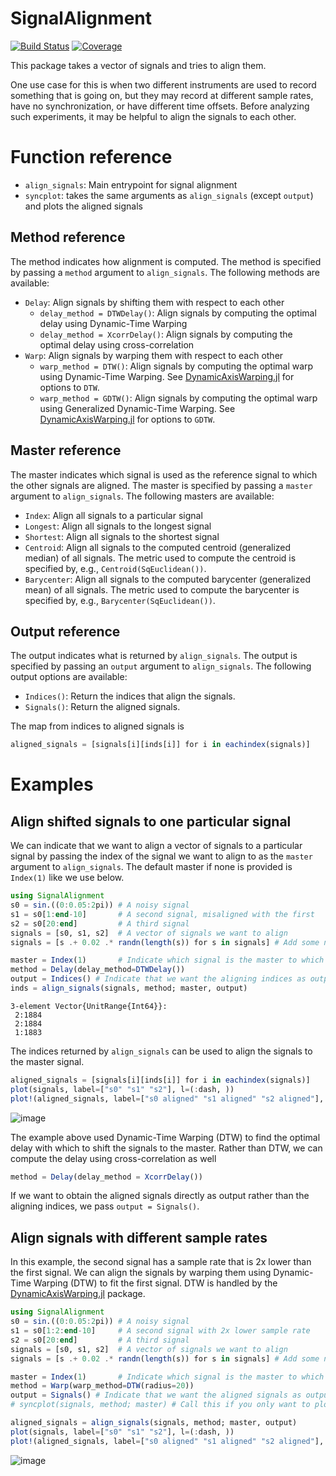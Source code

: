 # SignalAlignment

[![Build Status](https://github.com/baggepinnen/SignalAlignment.jl/workflows/CI/badge.svg)](https://github.com/baggepinnen/SignalAlignment.jl/actions)
[![Coverage](https://codecov.io/gh/baggepinnen/SignalAlignment.jl/branch/master/graph/badge.svg)](https://codecov.io/gh/baggepinnen/SignalAlignment.jl)


This package takes a vector of signals and tries to align them.

One use case for this is when two different instruments are used to record something that is going on, but they may record at different sample rates, have no synchronization, or have different time offsets. Before analyzing such experiments, it may be helpful to align the signals to each other. 

# Function reference
- `align_signals`: Main entrypoint for signal alignment
- `syncplot`: takes the same arguments as `align_signals` (except `output`) and plots the aligned signals

## Method reference
The method indicates how alignment is computed. The method is specified by passing a `method` argument to `align_signals`. The following methods are available:

- `Delay`: Align signals by shifting them with respect to each other
    - `delay_method = DTWDelay()`: Align signals by computing the optimal delay using Dynamic-Time Warping
    - `delay_method = XcorrDelay()`: Align signals by computing the optimal delay using cross-correlation
- `Warp`: Align signals by warping them with respect to each other
    - `warp_method = DTW()`: Align signals by computing the optimal warp using Dynamic-Time Warping. See [DynamicAxisWarping.jl](https://github.com/baggepinnen/DynamicAxisWarping.jl) for options to `DTW`.
    - `warp_method = GDTW()`: Align signals by computing the optimal warp using Generalized Dynamic-Time Warping. See [DynamicAxisWarping.jl](https://github.com/baggepinnen/DynamicAxisWarping.jl) for options to `GDTW`.

## Master reference
The master indicates which signal is used as the reference signal to which the other signals are aligned. The master is specified by passing a `master` argument to `align_signals`. The following masters are available:

- `Index`: Align all signals to a particular signal
- `Longest`: Align all signals to the longest signal
- `Shortest`: Align all signals to the shortest signal
- `Centroid`: Align all signals to the computed centroid (generalized median) of all signals. The metric used to compute the centroid is specified by, e.g., `Centroid(SqEuclidean())`.
- `Barycenter`: Align all signals to the computed barycenter (generalized mean) of all signals. The metric used to compute the barycenter is specified by, e.g., `Barycenter(SqEuclidean())`.

## Output reference
The output indicates what is returned by `align_signals`. The output is specified by passing an `output` argument to `align_signals`. The following output options are available:

- `Indices()`: Return the indices that align the signals.
- `Signals()`: Return the aligned signals.

The map from indices to aligned signals is
```julia
aligned_signals = [signals[i][inds[i]] for i in eachindex(signals)]
```

# Examples

## Align shifted signals to one particular signal
We can indicate that we want to align a vector of signals to a particular signal by passing the index of the signal we want to align to as the `master` argument to `align_signals`. The default master if none is provided is `Index(1)` like we use below.
```julia
using SignalAlignment
s0 = sin.((0:0.05:2pi)) # A noisy signal
s1 = s0[1:end-10]       # A second signal, misaligned with the first
s2 = s0[20:end]         # A third signal
signals = [s0, s1, s2]  # A vector of signals we want to align
signals = [s .+ 0.02 .* randn(length(s)) for s in signals] # Add some noise to the signals

master = Index(1)       # Indicate which signal is the master to which the others are aligned
method = Delay(delay_method=DTWDelay())
output = Indices() # Indicate that we want the aligning indices as output
inds = align_signals(signals, method; master, output)
```
```
3-element Vector{UnitRange{Int64}}:
 2:1884
 2:1884
 1:1883
 ```

The indices returned by `align_signals` can be used to align the signals to the master signal.
```julia
aligned_signals = [signals[i][inds[i]] for i in eachindex(signals)]
plot(signals, label=["s0" "s1" "s2"], l=(:dash, ))
plot!(aligned_signals, label=["s0 aligned" "s1 aligned" "s2 aligned"], c=(1:3)', size=(600, 400))
```
![image](https://user-images.githubusercontent.com/3797491/215254940-f8ced414-cbf3-4818-b31b-19199485de52.png)

The example above used Dynamic-Time Warping (DTW) to find the optimal delay with which to shift the signals to the master. Rather than DTW, we can compute the delay using cross-correlation as well
```julia
method = Delay(delay_method = XcorrDelay())
```

If we want to obtain the aligned signals directly as output rather than the aligning indices, we pass `output = Signals()`.

## Align signals with different sample rates
In this example, the second signal has a sample rate that is 2x lower than the first signal. We can align the signals by warping them using Dynamic-Time Warping (DTW) to fit the first signal. DTW is handled by the [DynamicAxisWarping.jl](https://github.com/baggepinnen/DynamicAxisWarping.jl) package.
```julia
using SignalAlignment
s0 = sin.((0:0.05:2pi)) # A noisy signal
s1 = s0[1:2:end-10]     # A second signal with 2x lower sample rate
s2 = s0[20:end]         # A third signal
signals = [s0, s1, s2]  # A vector of signals we want to align
signals = [s .+ 0.02 .* randn(length(s)) for s in signals] # Add some noise to the signals

master = Index(1)       # Indicate which signal is the master to which the others are aligned
method = Warp(warp_method=DTW(radius=20))
output = Signals() # Indicate that we want the aligned signals as output
# syncplot(signals, method; master) # Call this if you only want to plot the aligned signals

aligned_signals = align_signals(signals, method; master, output)
plot(signals, label=["s0" "s1" "s2"], l=(:dash, ))
plot!(aligned_signals, label=["s0 aligned" "s1 aligned" "s2 aligned"], c=(1:3)', size=(600, 400))
```
![image](https://user-images.githubusercontent.com/3797491/215255054-afedf97c-4913-4bed-923d-d5ac6b52c5a6.png)